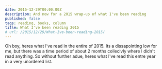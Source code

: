 ```yaml
---
date: 2015-12-29T00:00:00Z
description: And now for a 2015 wrap-up of what I've been reading
published: false
tags: reading, books, column
title: What I've been reading 2015
# url: /2015/12/29/What-Ive-been-reading-2015/
---
```


Oh boy, heres what I've read in the entire of 2015. Its a dissapointing low for me, but there was a time period of about 2 months collecivly where I didn't read anything. So without further adue, heres what I've read this entre year in a very unordered list.